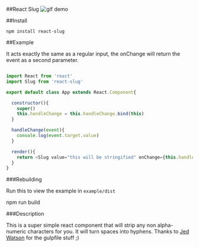 ##React Slug
![gif demo](https://s3.amazonaws.com/f.cl.ly/items/2N330o430g3g2s2e0S0E/Screen%20Recording%202015-02-27%20at%2005.02%20PM.gif)

##Install

`npm install react-slug`

##Example

It acts exactly the same as a regular input, the onChange will return the event as a second parameter.

~~~js

import React from 'react'
import Slug from 'react-slug'

export default class App extends React.Component{

  constructor(){
    super()
    this.handleChange = this.handleChange.bind(this)
  }

  handleChange(event){
    console.log(event.target.value)
  }

  render(){
    return <Slug value="this will be stringified" onChange={this.handleChange} className="test" />
  }
}

~~~

###Rebuilding
  
  Run this to view the example in `example/dist`

  npm run build

###Description

This is a super simple react component that will strip any non alpha-numeric characters for you. It will turn spaces into hyphens. 
Thanks to [Jed Watson](http://github.com/jedwatson) for the gulpfile stuff ;)